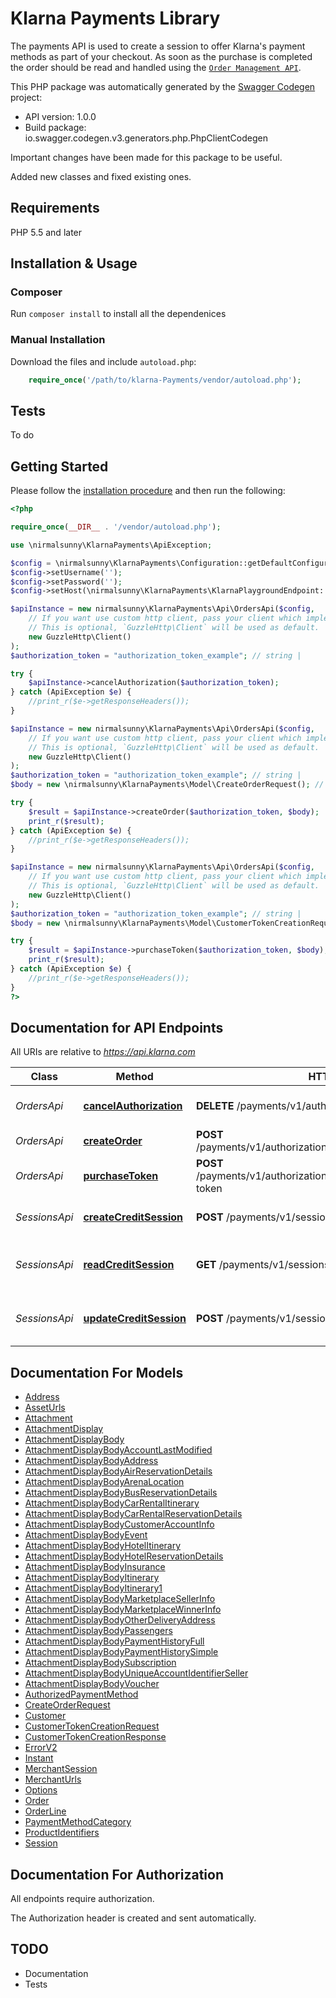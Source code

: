 # Klarna Payments Library
The payments API is used to create a session to offer Klarna's payment methods as part of your checkout.  As soon as the purchase is completed the order should be read and handled using the [`Order Management API`](lib/api/).

This PHP package was automatically generated by the [Swagger Codegen](https://github.com/swagger-api/swagger-codegen) project:

- API version: 1.0.0
- Build package: io.swagger.codegen.v3.generators.php.PhpClientCodegen

Important changes have been made for this package to be useful.

Added new classes and fixed existing ones.

## Requirements

PHP 5.5 and later

## Installation & Usage
### Composer

Run `composer install` to install all the dependenices

### Manual Installation

Download the files and include `autoload.php`:

```php
    require_once('/path/to/klarna-Payments/vendor/autoload.php');
```

## Tests

To do

## Getting Started

Please follow the [installation procedure](#installation--usage) and then run the following:

```php
<?php

require_once(__DIR__ . '/vendor/autoload.php');

use \nirmalsunny\KlarnaPayments\ApiException;

$config = \nirmalsunny\KlarnaPayments\Configuration::getDefaultConfiguration();
$config->setUsername('');
$config->setPassword('');
$config->setHost(\nirmalsunny\KlarnaPayments\KlarnaPlaygroundEndpoint::$EUROPE);

$apiInstance = new nirmalsunny\KlarnaPayments\Api\OrdersApi($config,
    // If you want use custom http client, pass your client which implements `GuzzleHttp\ClientInterface`.
    // This is optional, `GuzzleHttp\Client` will be used as default.
    new GuzzleHttp\Client()
);
$authorization_token = "authorization_token_example"; // string | 

try {
    $apiInstance->cancelAuthorization($authorization_token);
} catch (ApiException $e) {
    //print_r($e->getResponseHeaders());
}

$apiInstance = new nirmalsunny\KlarnaPayments\Api\OrdersApi($config,
    // If you want use custom http client, pass your client which implements `GuzzleHttp\ClientInterface`.
    // This is optional, `GuzzleHttp\Client` will be used as default.
    new GuzzleHttp\Client()
);
$authorization_token = "authorization_token_example"; // string | 
$body = new \nirmalsunny\KlarnaPayments\Model\CreateOrderRequest(); // \nirmalsunny\KlarnaPayments\Model\CreateOrderRequest | 

try {
    $result = $apiInstance->createOrder($authorization_token, $body);
    print_r($result);
} catch (ApiException $e) {
    //print_r($e->getResponseHeaders());
}

$apiInstance = new nirmalsunny\KlarnaPayments\Api\OrdersApi($config,
    // If you want use custom http client, pass your client which implements `GuzzleHttp\ClientInterface`.
    // This is optional, `GuzzleHttp\Client` will be used as default.
    new GuzzleHttp\Client()
);
$authorization_token = "authorization_token_example"; // string | 
$body = new \nirmalsunny\KlarnaPayments\Model\CustomerTokenCreationRequest(); // \nirmalsunny\KlarnaPayments\Model\CustomerTokenCreationRequest | 

try {
    $result = $apiInstance->purchaseToken($authorization_token, $body);
    print_r($result);
} catch (ApiException $e) {
    //print_r($e->getResponseHeaders());
}
?>
```

## Documentation for API Endpoints

All URIs are relative to *https://api.klarna.com*

Class | Method | HTTP request | Description
------------ | ------------- | ------------- | -------------
*OrdersApi* | [**cancelAuthorization**](docs/Api/OrdersApi.md#cancelauthorization) | **DELETE** /payments/v1/authorizations/{authorizationToken} | Cancel an existing authorization
*OrdersApi* | [**createOrder**](docs/Api/OrdersApi.md#createorder) | **POST** /payments/v1/authorizations/{authorizationToken}/order | Create a new order
*OrdersApi* | [**purchaseToken**](docs/Api/OrdersApi.md#purchasetoken) | **POST** /payments/v1/authorizations/{authorizationToken}/customer-token | Generate a consumer token
*SessionsApi* | [**createCreditSession**](docs/Api/SessionsApi.md#createcreditsession) | **POST** /payments/v1/sessions | Create a new credit session
*SessionsApi* | [**readCreditSession**](docs/Api/SessionsApi.md#readcreditsession) | **GET** /payments/v1/sessions/{session_id} | Read an existing credit session
*SessionsApi* | [**updateCreditSession**](docs/Api/SessionsApi.md#updatecreditsession) | **POST** /payments/v1/sessions/{session_id} | Update an existing credit session

## Documentation For Models

 - [Address](docs/Model/Address.md)
 - [AssetUrls](docs/Model/AssetUrls.md)
 - [Attachment](docs/Model/Attachment.md)
 - [AttachmentDisplay](docs/Model/AttachmentDisplay.md)
 - [AttachmentDisplayBody](docs/Model/AttachmentDisplayBody.md)
 - [AttachmentDisplayBodyAccountLastModified](docs/Model/AttachmentDisplayBodyAccountLastModified.md)
 - [AttachmentDisplayBodyAddress](docs/Model/AttachmentDisplayBodyAddress.md)
 - [AttachmentDisplayBodyAirReservationDetails](docs/Model/AttachmentDisplayBodyAirReservationDetails.md)
 - [AttachmentDisplayBodyArenaLocation](docs/Model/AttachmentDisplayBodyArenaLocation.md)
 - [AttachmentDisplayBodyBusReservationDetails](docs/Model/AttachmentDisplayBodyBusReservationDetails.md)
 - [AttachmentDisplayBodyCarRentalItinerary](docs/Model/AttachmentDisplayBodyCarRentalItinerary.md)
 - [AttachmentDisplayBodyCarRentalReservationDetails](docs/Model/AttachmentDisplayBodyCarRentalReservationDetails.md)
 - [AttachmentDisplayBodyCustomerAccountInfo](docs/Model/AttachmentDisplayBodyCustomerAccountInfo.md)
 - [AttachmentDisplayBodyEvent](docs/Model/AttachmentDisplayBodyEvent.md)
 - [AttachmentDisplayBodyHotelItinerary](docs/Model/AttachmentDisplayBodyHotelItinerary.md)
 - [AttachmentDisplayBodyHotelReservationDetails](docs/Model/AttachmentDisplayBodyHotelReservationDetails.md)
 - [AttachmentDisplayBodyInsurance](docs/Model/AttachmentDisplayBodyInsurance.md)
 - [AttachmentDisplayBodyItinerary](docs/Model/AttachmentDisplayBodyItinerary.md)
 - [AttachmentDisplayBodyItinerary1](docs/Model/AttachmentDisplayBodyItinerary1.md)
 - [AttachmentDisplayBodyMarketplaceSellerInfo](docs/Model/AttachmentDisplayBodyMarketplaceSellerInfo.md)
 - [AttachmentDisplayBodyMarketplaceWinnerInfo](docs/Model/AttachmentDisplayBodyMarketplaceWinnerInfo.md)
 - [AttachmentDisplayBodyOtherDeliveryAddress](docs/Model/AttachmentDisplayBodyOtherDeliveryAddress.md)
 - [AttachmentDisplayBodyPassengers](docs/Model/AttachmentDisplayBodyPassengers.md)
 - [AttachmentDisplayBodyPaymentHistoryFull](docs/Model/AttachmentDisplayBodyPaymentHistoryFull.md)
 - [AttachmentDisplayBodyPaymentHistorySimple](docs/Model/AttachmentDisplayBodyPaymentHistorySimple.md)
 - [AttachmentDisplayBodySubscription](docs/Model/AttachmentDisplayBodySubscription.md)
 - [AttachmentDisplayBodyUniqueAccountIdentifierSeller](docs/Model/AttachmentDisplayBodyUniqueAccountIdentifierSeller.md)
 - [AttachmentDisplayBodyVoucher](docs/Model/AttachmentDisplayBodyVoucher.md)
 - [AuthorizedPaymentMethod](docs/Model/AuthorizedPaymentMethod.md)
 - [CreateOrderRequest](docs/Model/CreateOrderRequest.md)
 - [Customer](docs/Model/Customer.md)
 - [CustomerTokenCreationRequest](docs/Model/CustomerTokenCreationRequest.md)
 - [CustomerTokenCreationResponse](docs/Model/CustomerTokenCreationResponse.md)
 - [ErrorV2](docs/Model/ErrorV2.md)
 - [Instant](docs/Model/Instant.md)
 - [MerchantSession](docs/Model/MerchantSession.md)
 - [MerchantUrls](docs/Model/MerchantUrls.md)
 - [Options](docs/Model/Options.md)
 - [Order](docs/Model/Order.md)
 - [OrderLine](docs/Model/OrderLine.md)
 - [PaymentMethodCategory](docs/Model/PaymentMethodCategory.md)
 - [ProductIdentifiers](docs/Model/ProductIdentifiers.md)
 - [Session](docs/Model/Session.md)

## Documentation For Authorization

 All endpoints require authorization.

 The Authorization header is created and sent automatically.

 ## TODO

  - Documentation
  - Tests
